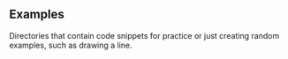 ## Examples

Directories that contain code snippets for practice or just creating random examples, such as drawing a line.
